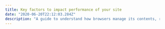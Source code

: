 ```yaml
---
title: Key factors to impact performance of your site
date: "2020-06-20T22:12:03.284Z"
description: "A guide to understand how browsers manage its contents, running scripts and some tips to improve performances of websites"
---
```



